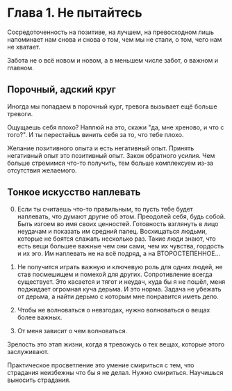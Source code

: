 # Глава 1. Не пытайтесь  
Сосредоточенность на позитиве, на лучшем, на превосходном лишь напоминает нам снова и снова о том, чем мы не стали, о том, чего нам не хватает.  
  
Забота не о всё новом и новом, а в меньшем числе забот, о важном и главном.  
## Порочный, адский круг  
Иногда мы попадаем в порочный кург, тревога вызывает ещё больше тревоги.  
  
Ощущаешь себя плохо? Наплюй на это, скажи "да, мне хреново, и что с того?". И ты перестаёшь винить себя за то, что тебе плохо.  
  
Желание позитивного опыта и есть негативный опыт. Принять негативный опыт это позитивный опыт. Закон обратного усилия. Чем больше стремимся что-то получить, тем больше комплексуем из-за отсутствия желаемого.  

## Тонкое искусство наплевать  
0. Если ты считаешь что-то правильным, то пусть тебе будет наплевать, что думают другие об этом. Преодолей себя, будь собой. Быть изгоем во имя своих ценностей. Готовность взглянуть в лицо неудачам и показать им средний палец. Восхищаться людьми, которые не боятся слажать несколько раз. Такие люди знают, что есть вещи большее важные чем они сами, чем их чувства, гордость и их эго. Им наплевать не на всё подряд, а на ВТОРОСТЕПЕННОЕ...  
  
1. Не получится играть важную и ключевую роль для одних людей, не став посмешищем и помехой для других. Сопротивление всегда существует. Это касается и тягот и неудач, куда бы я не пошёл, меня поджидает огромная куча дерьма. И это норма. Задача не убежать от дерьма, а найти дерьмо с которым мне понравится иметь дело.  
  
2. Чтобы не волноваться о невзгодах, нужно волноваться о вещах более важных.  
  
3. От меня зависит о чем волноваться.  
  
Зрелость это этап жизни, когда я тревожусь о тех вещах, которые этого заслуживают.  
  
Практическое просветление это умение смириться с тем, что страдания неизбежны что бы я не делал. Нужно смириться. Научишься выносить страдания.